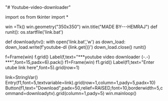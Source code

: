 "# Youtube-video-downloader" 

import os
from tkinter import *

win =Tk()
win.geometry("350x350")
win.title("MADE BY---HEMRAJ")
def runit():
    os.startfile('link.bat')
    
def downloadytv():
    with open('link.bat','w') as down_load:
        down_load.write(f'youtube-dl {link.get()}')
        down_load.close()
    runit()

f=Frame(win)
f.grid()
Label(f,text="***youtube video downloader (-.-) ***",font=15,padx=6).pack()
f1=Frame(win)
f1.grid()
Label(f1,text="Enter utube link here",font=5).grid(row=1)

link=StringVar()
Entry(f1,font=5,textvariable=link).grid(row=1,column=1,pady=5,padx=10)
Button(f1,text="Download",padx=50,relief=RAISED,font=10,borderwidth=5,command=downloadytv).grid(column=1,pady=5)
win.mainloop()

